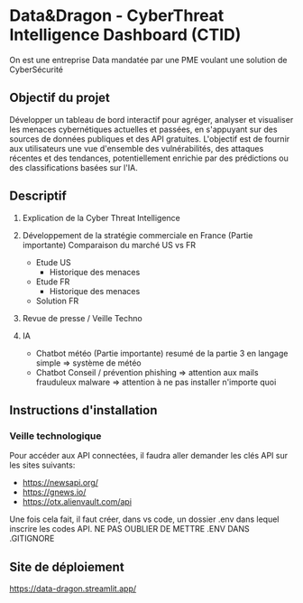# Data&Dragon - CyberThreat Intelligence Dashboard (CTID)

On est une entreprise Data mandatée par une PME voulant une solution de CyberSécurité

## Objectif du projet

Développer un tableau de bord interactif pour agréger, analyser et visualiser les menaces cybernétiques actuelles et passées, en s'appuyant sur des sources de données publiques et des API gratuites. L'objectif est de fournir aux utilisateurs une vue d'ensemble des vulnérabilités, des attaques récentes et des tendances, potentiellement enrichie par des prédictions ou des classifications basées sur l'IA.

## Descriptif

1. Explication de la Cyber Threat Intelligence

2. Développement de la stratégie commerciale en France (Partie importante)
Comparaison du marché US vs FR
    - Etude US
        - Historique des menaces
    - Etude FR
        - Historique des menaces
    - Solution FR

3. Revue de presse / Veille Techno

4. IA 
    - Chatbot météo (Partie importante)
resumé de la partie 3 en langage simple => système de météo
    - Chatbot Conseil / prévention
phishing => attention aux mails frauduleux
malware => attention à ne pas installer n'importe quoi

## Instructions d'installation

### Veille technologique

Pour accéder aux API connectées, il faudra aller demander les clés API sur les sites suivants:
- https://newsapi.org/
- https://gnews.io/
- https://otx.alienvault.com/api

Une fois cela fait, il faut créer, dans vs code, un dossier .env dans lequel inscrire les codes API.
NE PAS OUBLIER DE METTRE .ENV DANS .GITIGNORE

## Site de déploiement 

https://data-dragon.streamlit.app/
